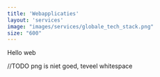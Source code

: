 ```yaml
---
title: 'Webapplicaties'
layout: 'services'
image: "images/services/globale_tech_stack.png"
size: "600"
---
```

Hello web

//TODO png is niet goed, teveel whitespace